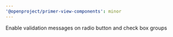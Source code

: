 ```yaml
---
'@openproject/primer-view-components': minor
---
```


Enable validation messages on radio button and check box groups

<!-- Changed components: Primer::Alpha::CheckBoxGroup, Primer::Alpha::RadioButtonGroup -->

